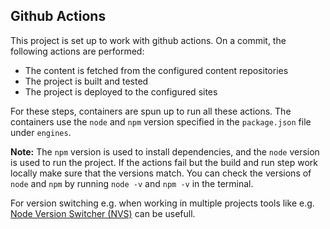 ## Github Actions

This project is set up to work with github actions. On a commit, the following actions are
performed:

- The content is fetched from the configured content repositories
- The project is built and tested
- The project is deployed to the configured sites

For these steps, containers are spun up to run all these actions. The containers use the `node` and
`npm` version specified in the `package.json` file under `engines`.

**Note:** The `npm` version is used to install dependencies, and the `node` version is used to run
the project. If the actions fail but the build and run step work locally make sure that the versions
match. You can check the versions of `node` and `npm` by running `node -v` and `npm -v` in the
terminal.

For version switching e.g. when working in multiple projects tools like e.g.
[Node Version Switcher (NVS)](https://github.com/jasongin/nvs) can be usefull.
